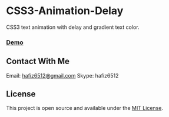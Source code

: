 # CSS3-Animation-Delay
 CSS3 text animation with delay and gradient text color.

### [Demo](https://hafiz6512.github.io/CSS3-Animation-Delay/)


## Contact With Me
Email: hafiz6512@gmail.com
Skype: hafiz6512

## License

This project is open source and available under the [MIT License](LICENSE).